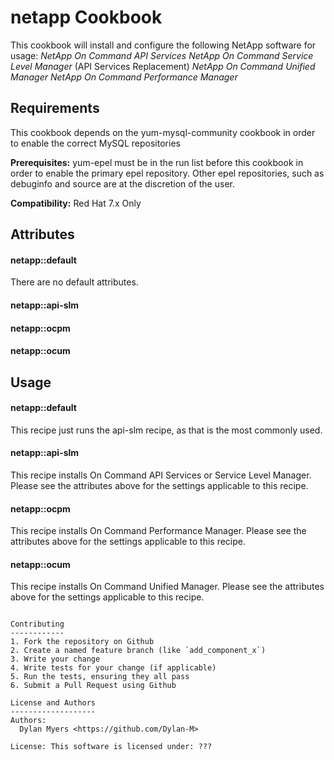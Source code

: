 netapp Cookbook
===============
This cookbook will install and configure the following NetApp software for usage:
*NetApp On Command API Services*
*NetApp On Command Service Level Manager* (API Services Replacement)
*NetApp On Command Unified Manager*
*NetApp On Command Performance Manager*

Requirements
------------
This cookbook depends on the yum-mysql-community cookbook in order to enable the correct MySQL repositories

**Prerequisites:** yum-epel must be in the run list before this cookbook in order to enable the primary epel repository.
Other epel repositories, such as debuginfo and source are at the discretion of the user.

**Compatibility:** Red Hat 7.x Only

Attributes
----------
#### netapp::default
There are no default attributes.

#### netapp::api-slm


#### netapp::ocpm


#### netapp::ocum


Usage
-----
#### netapp::default
This recipe just runs the api-slm recipe, as that is the most commonly used.

#### netapp::api-slm
This recipe installs On Command API Services or Service Level Manager.
Please see the attributes above for the settings applicable to this recipe.

#### netapp::ocpm
This recipe installs On Command Performance Manager.
Please see the attributes above for the settings applicable to this recipe.

#### netapp::ocum
This recipe installs On Command Unified Manager.
Please see the attributes above for the settings applicable to this recipe.
```

Contributing
------------
1. Fork the repository on Github
2. Create a named feature branch (like `add_component_x`)
3. Write your change
4. Write tests for your change (if applicable)
5. Run the tests, ensuring they all pass
6. Submit a Pull Request using Github

License and Authors
-------------------
Authors:
  Dylan Myers <https://github.com/Dylan-M>

License: This software is licensed under: ???